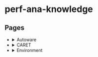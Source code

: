 # perf-ana-knowledge

## Pages

<ul>

<li>
<details>
<summary>Autoware</summary>
<ul>
<li>a</li>
<li>a</li>
</ul>
</details>
</li>

<li>
<details>
<summary>CARET</summary>
<ul>
<li>a</li>
<li>a</li>
</ul>
</details>
</li>

<li>
<details>
<summary>Environment</summary>
<ul>
<li>a</li>
<li>a</li>
</ul>
</details>
</li>

</ul>
